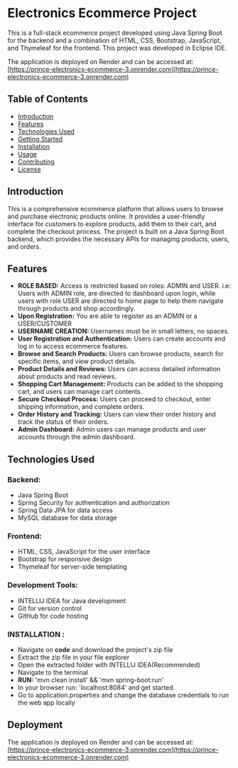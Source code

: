 # Electronics Ecommerce Project

This is a full-stack ecommerce project developed using Java Spring Boot for the backend and a combination of HTML, CSS, Bootstrap, JavaScript, and Thymeleaf for the frontend. This project was developed in Eclipse IDE.

The application is deployed on Render and can be accessed at: [https://prince-electronics-ecommerce-3.onrender.com](https://prince-electronics-ecommerce-3.onrender.com)

## Table of Contents

- [Introduction](#introduction)
- [Features](#features)
- [Technologies Used](#technologies-used)
- [Getting Started](#getting-started)
- [Installation](#installation)
- [Usage](#usage)
- [Contributing](#contributing)
- [License](#license)

## Introduction

This is a comprehensive ecommerce platform that allows users to browse and purchase electronic products online. It provides a user-friendly interface for customers to explore products, add them to their cart, and complete the checkout process. The project is built on a Java Spring Boot backend, which provides the necessary APIs for managing products, users, and orders.

## Features

- **ROLE BASED:** Access is restricted based on roles: ADMIN and USER. i.e: Users with ADMIN role, are directed to dashboard upon login, while users with role USER are directed to home page to help them navigate through products and shop accordingly.
- **Upon Registration:** You are able to register as an ADMIN or a USER/CUSTOMER
- **USERNAME CREATION:** Usernames must be in small letters, no spaces.
- **User Registration and Authentication:** Users can create accounts and log in to access ecommerce features.
- **Browse and Search Products:** Users can browse products, search for specific items, and view product details.
- **Product Details and Reviews:** Users can access detailed information about products and read reviews.
- **Shopping Cart Management:** Products can be added to the shopping cart, and users can manage cart contents.
- **Secure Checkout Process:** Users can proceed to checkout, enter shipping information, and complete orders.
- **Order History and Tracking:** Users can view their order history and track the status of their orders.
- **Admin Dashboard:** Admin users can manage products and user accounts through the admin dashboard.

## Technologies Used

### Backend:

- Java Spring Boot
- Spring Security for authentication and authorization
- Spring Data JPA for data access
- MySQL database for data storage

### Frontend:

- HTML, CSS, JavaScript for the user interface
- Bootstrap for responsive design
- Thymeleaf for server-side templating

### Development Tools:

- INTELLIJ IDEA for Java development
- Git for version control
- GitHub for code hosting

### INSTALLATION :

- Navigate on **code** and download the project's zip file
- Extract the zip file in your file explorer
- Open the extracted folder with INTELLIJ IDEA(Recommended)
- Navigate to the terminal
- **RUN:** 'mvn clean install' && 'mvn spring-boot:run'
- In your browser run: 'localhost:8084' and get started.
- Go to application.properties and change the database credentials to run the web app locally


## Deployment
The application is deployed on Render and can be accessed at: [https://prince-electronics-ecommerce-3.onrender.com](https://prince-electronics-ecommerce-3.onrender.com)